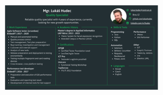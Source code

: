 ![Header](https://github.com/lukashudec/lukashudec/blob/main/GitPage.png)
<!--
![Header](https://www.canva.com/design/DAEZf2His7w/OXYSCpJYjepbEQuoXMeQEw/view?utm_content=DAEZf2His7w&utm_campaign=designshare&utm_medium=link&utm_source=publishsharelink)
**lukashudec/lukashudec** is a ✨ _special_ ✨ repository because its `README.md` (this file) appears on your GitHub profile.

Here are some ideas to get you started:

- 🔭 I’m currently working on ...
- 🌱 I’m currently learning ...
- 👯 I’m looking to collaborate on ...
- 🤔 I’m looking for help with ...
- 💬 Ask me about ...
- 📫 How to reach me: ...
- 😄 Pronouns: ...
- ⚡ Fun fact: ...
-->

